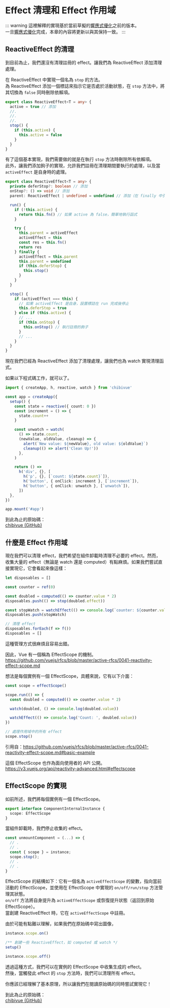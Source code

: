 # Effect 清理和 Effect 作用域

::: warning
這裡解釋的實現基於當前草擬的[響應式優化](/zh-tw/30-basic-reactivity-system/005-reactivity-optimization)之前的版本。  
一旦[響應式優化](/zh-tw/30-basic-reactivity-system/005-reactivity-optimization)完成，本章的內容將更新以與其保持一致。
:::

## ReactiveEffect 的清理

到目前為止，我們還沒有清理註冊的 effect。讓我們為 ReactiveEffect 添加清理處理。

在 ReactiveEffect 中實現一個名為 `stop` 的方法。  
為 ReactiveEffect 添加一個標誌來指示它是否處於活動狀態，在 `stop` 方法中，將其切換為 `false` 同時刪除依賴項。

```ts
export class ReactiveEffect<T = any> {
  active = true // 添加
  //.
  //.
  //.
  stop() {
    if (this.active) {
      this.active = false
    }
  }
}
```

有了這個基本實現，我們需要做的就是在執行 `stop` 方法時刪除所有依賴項。  
此外，讓我們添加鉤子的實現，允許我們註冊在清理期間要執行的處理，以及當 `activeEffect` 是自身時的處理。

```ts
export class ReactiveEffect<T = any> {
  private deferStop?: boolean // 添加
  onStop?: () => void // 添加
  parent: ReactiveEffect | undefined = undefined // 添加（在 finally 中引用）

  run() {
    if (!this.active) {
      return this.fn() // 如果 active 為 false，簡單地執行函式
    }

    try {
      this.parent = activeEffect
      activeEffect = this
      const res = this.fn()
      return res
    } finally {
      activeEffect = this.parent
      this.parent = undefined
      if (this.deferStop) {
        this.stop()
      }
    }
  }

  stop() {
    if (activeEffect === this) {
      // 如果 activeEffect 是自身，設置標誌在 run 完成後停止
      this.deferStop = true
    } else if (this.active) {
      // ...
      if (this.onStop) {
        this.onStop() // 執行註冊的鉤子
      }
      // ...
    }
  }
}
```

現在我們已經為 ReactiveEffect 添加了清理處理，讓我們也為 watch 實現清理函式。

如果以下程式碼工作，就可以了。

```ts
import { createApp, h, reactive, watch } from 'chibivue'

const app = createApp({
  setup() {
    const state = reactive({ count: 0 })
    const increment = () => {
      state.count++
    }

    const unwatch = watch(
      () => state.count,
      (newValue, oldValue, cleanup) => {
        alert(`New value: ${newValue}, old value: ${oldValue}`)
        cleanup(() => alert('Clean Up!'))
      },
    )

    return () =>
      h('div', {}, [
        h('p', {}, [`count: ${state.count}`]),
        h('button', { onClick: increment }, [`increment`]),
        h('button', { onClick: unwatch }, [`unwatch`]),
      ])
  },
})

app.mount('#app')
```

到此為止的原始碼：  
[chibivue (GitHub)](https://github.com/chibivue-land/chibivue/tree/main/book/impls/30_basic_reactivity_system/130_cleanup_effects)

## 什麼是 Effect 作用域

現在我們可以清理 effect，我們希望在組件卸載時清理不必要的 effect。然而，收集大量的 effect（無論是 watch 還是 computed）有點麻煩。如果我們嘗試直接實現它，它會看起來像這樣：

```ts
let disposables = []

const counter = ref(0)

const doubled = computed(() => counter.value * 2)
disposables.push(() => stop(doubled.effect))

const stopWatch = watchEffect(() => console.log(`counter: ${counter.value}`))
disposables.push(stopWatch)
```

```ts
// 清理 effect
disposables.forEach(f => f())
disposables = []
```

這種管理方式很麻煩且容易出錯。

因此，Vue 有一個稱為 EffectScope 的機制。  
https://github.com/vuejs/rfcs/blob/master/active-rfcs/0041-reactivity-effect-scope.md

想法是每個實例有一個 EffectScope，具體來說，它有以下介面：

```ts
const scope = effectScope()

scope.run(() => {
  const doubled = computed(() => counter.value * 2)

  watch(doubled, () => console.log(doubled.value))

  watchEffect(() => console.log('Count: ', doubled.value))
})

// 處理作用域中的所有 effect
scope.stop()
```

引用自：https://github.com/vuejs/rfcs/blob/master/active-rfcs/0041-reactivity-effect-scope.md#basic-example

這個 EffectScope 也作為面向使用者的 API 公開。  
https://v3.vuejs.org/api/reactivity-advanced.html#effectscope

## EffectScope 的實現

如前所述，我們將每個實例有一個 EffectScope。

```ts
export interface ComponentInternalInstance {
  scope: EffectScope
}
```

當組件卸載時，我們停止收集的 effect。

```ts
const unmountComponent = (...) => {
  // .
  // .
  const { scope } = instance;
  scope.stop();
  // .
  // .
}
```

EffectScope 的結構如下：它有一個名為 `activeEffectScope` 的變數，指向當前活動的 EffectScope，並使用在 EffectScope 中實現的 `on/off/run/stop` 方法管理其狀態。  
`on/off` 方法將自身提升為 `activeEffectScope` 或恢復提升狀態（返回到原始 EffectScope）。  
當創建 ReactiveEffect 時，它在 `activeEffectScope` 中註冊。

由於可能有點難以理解，如果我們在原始碼中寫出圖像，

```ts
instance.scope.on()

/** 創建一些 ReactiveEffect，如 computed 或 watch */
setup()

instance.scope.off()
```

透過這種方式，我們可以在實例的 EffectScope 中收集生成的 effect。  
然後，當觸發此 effect 的 `stop` 方法時，我們可以清理所有 effect。

你應該已經理解了基本原理，所以讓我們在閱讀原始碼的同時嘗試實現它！

到此為止的原始碼：  
[chibivue (GitHub)](https://github.com/chibivue-land/chibivue/tree/main/book/impls/30_basic_reactivity_system/140_effect_scope)
